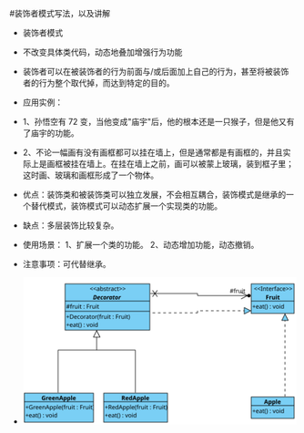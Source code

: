 #装饰者模式写法，以及讲解

- 装饰者模式
- 不改变具体类代码，动态地叠加增强行为功能
- 装饰者可以在被装饰者的行为前面与/或后面加上自己的行为，甚至将被装饰者的行为整个取代掉，而达到特定的目的。

- 应用实例： 
- 1、孙悟空有 72 变，当他变成"庙宇"后，他的根本还是一只猴子，但是他又有了庙宇的功能。 
- 2、不论一幅画有没有画框都可以挂在墙上，但是通常都是有画框的，并且实际上是画框被挂在墙上。在挂在墙上之前，画可以被蒙上玻璃，装到框子里；这时画、玻璃和画框形成了一个物体。

- 优点：装饰类和被装饰类可以独立发展，不会相互耦合，装饰模式是继承的一个替代模式，装饰模式可以动态扩展一个实现类的功能。

- 缺点：多层装饰比较复杂。

- 使用场景： 1、扩展一个类的功能。 2、动态增加功能，动态撤销。

- 注意事项：可代替继承。
- ![UML示意图](https://github.com/pigzhuzhu55/Design/blob/master/src/example/component/7.svg?raw=true)
